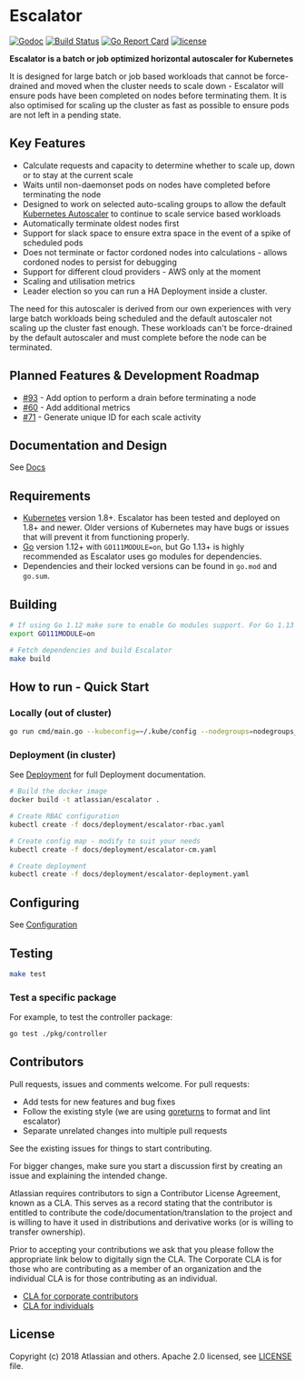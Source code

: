 # Escalator

[![Godoc](https://godoc.org/github.com/atlassian/escalator?status.svg)](https://godoc.org/github.com/atlassian/escalator)
[![Build Status](https://travis-ci.org/atlassian/escalator.svg?branch=master)](https://travis-ci.org/atlassian/escalator)
[![Go Report Card](https://goreportcard.com/badge/github.com/atlassian/escalator)](https://goreportcard.com/report/github.com/atlassian/escalator)
[![license](https://img.shields.io/github/license/atlassian/escalator.svg)](LICENSE)

**Escalator is a batch or job optimized horizontal autoscaler for Kubernetes**

It is designed for large batch or job based workloads that cannot be force-drained and moved when the cluster needs to 
scale down - Escalator will ensure pods have been completed on nodes before terminating them. It is also optimised for 
scaling up the cluster as fast as possible to ensure pods are not left in a pending state.

## Key Features

- Calculate requests and capacity to determine whether to scale up, down or to stay at the current scale
- Waits until non-daemonset pods on nodes have completed before terminating the node
- Designed to work on selected auto-scaling groups to allow the default
  [Kubernetes Autoscaler](https://github.com/kubernetes/autoscaler) to continue to scale service based workloads
- Automatically terminate oldest nodes first
- Support for slack space to ensure extra space in the event of a spike of scheduled pods
- Does not terminate or factor cordoned nodes into calculations - allows cordoned nodes to persist for debugging 
- Support for different cloud providers - AWS only at the moment
- Scaling and utilisation metrics
- Leader election so you can run a HA Deployment inside a cluster.

The need for this autoscaler is derived from our own experiences with very large batch workloads being scheduled and the
default autoscaler not scaling up the cluster fast enough. These workloads can't be force-drained by the default 
autoscaler and must complete before the node can be terminated.

## Planned Features & Development Roadmap

- [#93](https://github.com/atlassian/escalator/issues/93) - Add option to perform a drain before terminating a node
- [#60](https://github.com/atlassian/escalator/issues/60) - Add additional metrics
- [#71](https://github.com/atlassian/escalator/issues/71) - Generate unique ID for each scale activity

## Documentation and Design

See [Docs](docs/README.md)

## Requirements

- [Kubernetes](https://kubernetes.io/) version 1.8+. Escalator has been tested and deployed on 1.8+ and newer. Older 
versions of Kubernetes may have bugs or issues that will prevent it from functioning properly.
- [Go](https://golang.org/) version 1.12+ with `GO111MODULE=on`, but Go 1.13+ is highly recommended as Escalator uses go modules for dependencies.
- Dependencies and their locked versions can be found in `go.mod` and `go.sum`.

## Building

```bash
# If using Go 1.12 make sure to enable Go modules support. For Go 1.13 you can ignore this
export GO111MODULE=on
```

```bash
# Fetch dependencies and build Escalator
make build
```

## How to run - Quick Start

### Locally (out of cluster)

```bash
go run cmd/main.go --kubeconfig=~/.kube/config --nodegroups=nodegroups_config.yaml
```

### Deployment (in cluster)

See [Deployment](./docs/deployment/README.md) for full Deployment documentation.

```bash
# Build the docker image
docker build -t atlassian/escalator .

# Create RBAC configuration
kubectl create -f docs/deployment/escalator-rbac.yaml

# Create config map - modify to suit your needs
kubectl create -f docs/deployment/escalator-cm.yaml

# Create deployment
kubectl create -f docs/deployment/escalator-deployment.yaml
```

## Configuring

See [Configuration](docs/configuration/README.md)

## Testing

```bash
make test
```

### Test a specific package

For example, to test the controller package:

```bash
go test ./pkg/controller
```

## Contributors

Pull requests, issues and comments welcome. For pull requests:

* Add tests for new features and bug fixes
* Follow the existing style (we are using [goreturns](https://github.com/sqs/goreturns) to format and lint escalator)
* Separate unrelated changes into multiple pull requests

See the existing issues for things to start contributing.

For bigger changes, make sure you start a discussion first by creating
an issue and explaining the intended change.

Atlassian requires contributors to sign a Contributor License Agreement,
known as a CLA. This serves as a record stating that the contributor is
entitled to contribute the code/documentation/translation to the project
and is willing to have it used in distributions and derivative works
(or is willing to transfer ownership).

Prior to accepting your contributions we ask that you please follow the appropriate
link below to digitally sign the CLA. The Corporate CLA is for those who are
contributing as a member of an organization and the individual CLA is for
those contributing as an individual.

* [CLA for corporate contributors](https://na2.docusign.net/Member/PowerFormSigning.aspx?PowerFormId=e1c17c66-ca4d-4aab-a953-2c231af4a20b)
* [CLA for individuals](https://na2.docusign.net/Member/PowerFormSigning.aspx?PowerFormId=3f94fbdc-2fbe-46ac-b14c-5d152700ae5d)

## License

Copyright (c) 2018 Atlassian and others.
Apache 2.0 licensed, see [LICENSE](./LICENSE) file.
